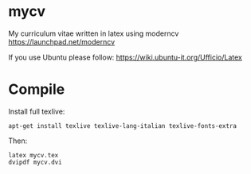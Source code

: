 mycv
====

My curriculum vitae written in latex using moderncv https://launchpad.net/moderncv

If you use Ubuntu please follow: https://wiki.ubuntu-it.org/Ufficio/Latex

Compile
======

Install full texlive:

    apt-get install texlive texlive-lang-italian texlive-fonts-extra

Then:

    latex mycv.tex
    dvipdf mycv.dvi
